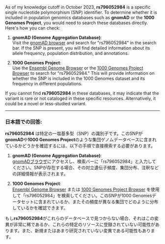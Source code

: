 As of my knowledge cutoff in October 2023, **rs796052984** is a specific single nucleotide polymorphism (SNP) identifier. To determine whether it is included in population genomics databases such as **gnomAD** or the **1000 Genomes Project**, you would need to search these databases directly. Here's how you can check:

1. **gnomAD (Genome Aggregation Database)**:  
   Visit the [gnomAD browser](https://gnomad.broadinstitute.org/) and search for "rs796052984" in the search bar. If the SNP is present, you will find detailed information about its allele frequency, population distribution, and annotations.

2. **1000 Genomes Project**:  
   Use the [Ensembl Genome Browser](https://www.ensembl.org/) or the [1000 Genomes Project Browser](https://www.internationalgenome.org/) to search for "rs796052984." This will provide information on whether the SNP is included in the 1000 Genomes dataset and its frequency in different populations.

If you cannot find **rs796052984** in these databases, it may indicate that the variant is rare or not cataloged in these specific resources. Alternatively, it could be a novel or less-studied variant.

---

### 日本語での回答:
**rs796052984** は特定の一塩基多型（SNP）の識別子です。このSNPが**gnomAD**や**1000 Genomes Project**のような集団ゲノムデータベースに含まれているかどうかを確認するには、以下の手順で直接検索する必要があります。

1. **gnomAD (Genome Aggregation Database)**:  
   [gnomADブラウザ](https://gnomad.broadinstitute.org/)にアクセスし、検索バーに「rs796052984」と入力してください。SNPが存在する場合、その対立遺伝子頻度、集団分布、注釈などの詳細情報が表示されます。

2. **1000 Genomes Project**:  
   [Ensembl Genome Browser](https://www.ensembl.org/) または [1000 Genomes Project Browser](https://www.internationalgenome.org/) を使用して「rs796052984」を検索してください。このSNPが1000 Genomesデータセットに含まれているか、またその頻度が異なる集団でどのように分布しているかを確認できます。

もし**rs796052984**がこれらのデータベースで見つからない場合、それはこの変異が非常に稀であるか、これらの特定のリソースに登録されていない可能性があります。また、新規またはあまり研究されていない変異である可能性もあります。

